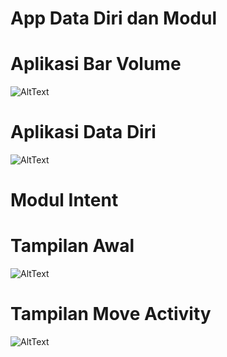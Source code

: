 # App Data Diri dan Modul
# Aplikasi Bar Volume
![AltText](https://github.com/najmi10/App-data-diri/blob/master/Screenshot_2020-07-27-12-05-34-26.png)
# Aplikasi Data Diri
![AltText](https://github.com/najmi10/App-data-diri/blob/master/Screenshot_2020-07-27-12-08-03-50.png)

# Modul Intent
# Tampilan Awal
![AltText](https://github.com/najmi10/App-data-diri/blob/master/intent3.jpeg)
# Tampilan Move Activity
![AltText](https://github.com/najmi10/App-data-diri/blob/master/intent1.jpeg)
